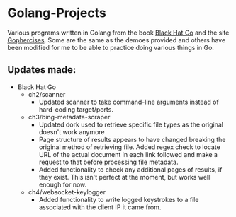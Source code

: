 # Golang-Projects

Various programs written in Golang from the book [Black Hat Go](https://nostarch.com/blackhatgo) and the site [Gophercises](https://gophercises.com/).  Some are the same as the demoes provided and others have been modified for me to be able to practice doing various things in Go.

## Updates made:
- Black Hat Go
  - ch2/scanner
    - Updated scanner to take command-line arguments instead of hard-coding target/ports.
  - ch3/bing-metadata-scraper
    - Updated dork used to retrieve specific file types as the original doesn't work anymore
    - Page structure of results appears to have changed breaking the original method of retrieving file.  Added regex check to locate URL of the actual document in each link followed and make a request to that before processing file metadata.
    - Added functionality to check any additional pages of results, if they exist.  This isn't perfect at the moment, but works well enough for now.
  - ch4/websocket-keylogger
    - Added functionality to write logged keystrokes to a file associated with the client IP it came from.


